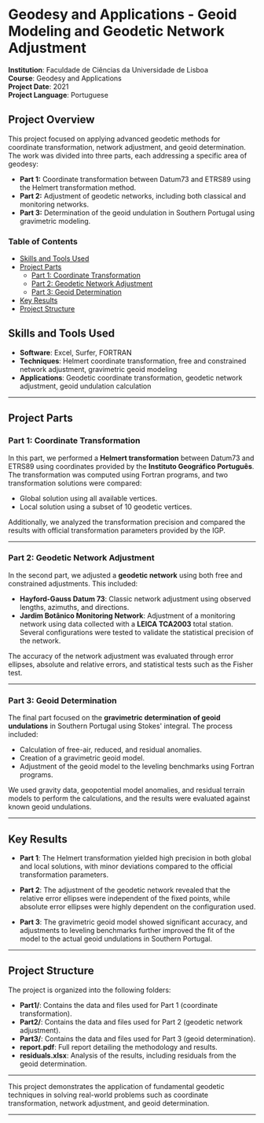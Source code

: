 # Geodesy and Applications - Geoid Modeling and Geodetic Network Adjustment  
**Institution**: Faculdade de Ciências da Universidade de Lisboa  
**Course**: Geodesy and Applications  
**Project Date**: 2021  
**Project Language**: Portuguese

## Project Overview
This project focused on applying advanced geodetic methods for coordinate transformation, network adjustment, and geoid determination. The work was divided into three parts, each addressing a specific area of geodesy:
- **Part 1:** Coordinate transformation between Datum73 and ETRS89 using the Helmert transformation method.
- **Part 2:** Adjustment of geodetic networks, including both classical and monitoring networks.
- **Part 3:** Determination of the geoid undulation in Southern Portugal using gravimetric modeling.

### Table of Contents
- [Skills and Tools Used](#skills-and-tools-used)
- [Project Parts](#project-parts)
  - [Part 1: Coordinate Transformation](#part-1-coordinate-transformation)
  - [Part 2: Geodetic Network Adjustment](#part-2-geodetic-network-adjustment)
  - [Part 3: Geoid Determination](#part-3-geoid-determination)
- [Key Results](#key-results)
- [Project Structure](#project-structure)

## Skills and Tools Used
- **Software**: Excel, Surfer, FORTRAN
- **Techniques**: Helmert coordinate transformation, free and constrained network adjustment, gravimetric geoid modeling
- **Applications**: Geodetic coordinate transformation, geodetic network adjustment, geoid undulation calculation

---

## Project Parts

### Part 1: Coordinate Transformation
In this part, we performed a **Helmert transformation** between Datum73 and ETRS89 using coordinates provided by the **Instituto Geográfico Português**. The transformation was computed using Fortran programs, and two transformation solutions were compared:
- Global solution using all available vertices.
- Local solution using a subset of 10 geodetic vertices.

Additionally, we analyzed the transformation precision and compared the results with official transformation parameters provided by the IGP.

---

### Part 2: Geodetic Network Adjustment
In the second part, we adjusted a **geodetic network** using both free and constrained adjustments. This included:
- **Hayford-Gauss Datum 73**: Classic network adjustment using observed lengths, azimuths, and directions.
- **Jardim Botânico Monitoring Network**: Adjustment of a monitoring network using data collected with a **LEICA TCA2003** total station. Several configurations were tested to validate the statistical precision of the network.

The accuracy of the network adjustment was evaluated through error ellipses, absolute and relative errors, and statistical tests such as the Fisher test.

---

### Part 3: Geoid Determination
The final part focused on the **gravimetric determination of geoid undulations** in Southern Portugal using Stokes' integral. The process included:
- Calculation of free-air, reduced, and residual anomalies.
- Creation of a gravimetric geoid model.
- Adjustment of the geoid model to the leveling benchmarks using Fortran programs.

We used gravity data, geopotential model anomalies, and residual terrain models to perform the calculations, and the results were evaluated against known geoid undulations.

---

## Key Results

- **Part 1**: The Helmert transformation yielded high precision in both global and local solutions, with minor deviations compared to the official transformation parameters.
  
- **Part 2**: The adjustment of the geodetic network revealed that the relative error ellipses were independent of the fixed points, while absolute error ellipses were highly dependent on the configuration used.

- **Part 3**: The gravimetric geoid model showed significant accuracy, and adjustments to leveling benchmarks further improved the fit of the model to the actual geoid undulations in Southern Portugal.

---

## Project Structure

The project is organized into the following folders:

- **Part1/**: Contains the data and files used for Part 1 (coordinate transformation).
- **Part2/**: Contains the data and files used for Part 2 (geodetic network adjustment).
- **Part3/**: Contains the data and files used for Part 3 (geoid determination).
- **report.pdf**: Full report detailing the methodology and results.
- **residuals.xlsx**: Analysis of the results, including residuals from the geoid determination.

---

This project demonstrates the application of fundamental geodetic techniques in solving real-world problems such as coordinate transformation, network adjustment, and geoid determination.

---
